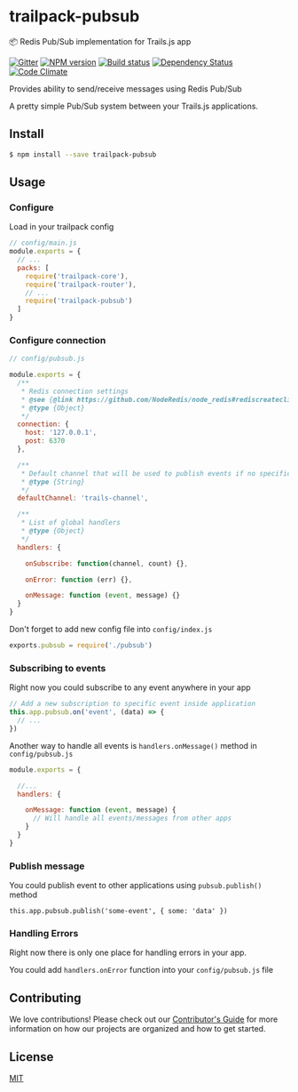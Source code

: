 # trailpack-pubsub
:package: Redis Pub/Sub implementation for Trails.js app

[npm-image]: https://img.shields.io/npm/v/trailpack-pubsub.svg?style=flat-square
[npm-url]: https://npmjs.org/package/trailpack-pubsub
[ci-image]: https://img.shields.io/travis/trailsjs/trailpack-pubsub/master.svg?style=flat-square
[ci-url]: https://travis-ci.org/trailsjs/trailpack-pubsub
[daviddm-image]: http://img.shields.io/david/trailsjs/trailpack-pubsub.svg?style=flat-square
[daviddm-url]: https://david-dm.org/trailsjs/trailpack-pubsub
[codeclimate-image]: https://img.shields.io/codeclimate/github/trailsjs/trailpack-pubsub.svg?style=flat-square
[codeclimate-url]: https://codeclimate.com/github/trailsjs/trailpack-pubsub
[gitter-image]: http://img.shields.io/badge/+%20GITTER-JOIN%20CHAT%20%E2%86%92-1DCE73.svg?style=flat-square
[gitter-url]: https://gitter.im/trailsjs/trails

[![Gitter][gitter-image]][gitter-url]
[![NPM version][npm-image]][npm-url]
[![Build status][ci-image]][ci-url]
[![Dependency Status][daviddm-image]][daviddm-url]
[![Code Climate][codeclimate-image]][codeclimate-url]

Provides ability to send/receive messages using Redis Pub/Sub

A pretty simple Pub/Sub system between your Trails.js applications.

## Install

```bash
$ npm install --save trailpack-pubsub
```
## Usage

### Configure
Load in your trailpack config

```javascript
// config/main.js
module.exports = {
  // ...
  packs: [
    require('trailpack-core'),
    require('trailpack-router'),
    // ...
    require('trailpack-pubsub')
  ]
}
```

### Configure connection
```javascript
// config/pubsub.js

module.exports = {
  /**
   * Redis connection settings
   * @see {@link https://github.com/NodeRedis/node_redis#rediscreateclient}
   * @type {Object}
   */
  connection: {
    host: '127.0.0.1',
    post: 6370
  },

  /**
   * Default channel that will be used to publish events if no specific channel defined
   * @type {String}
   */
  defaultChannel: 'trails-channel',

  /**
   * List of global handlers
   * @type {Object}
   */
  handlers: {

    onSubscribe: function(channel, count) {},

    onError: function (err) {},

    onMessage: function (event, message) {}
  }
}
```

Don't forget to add new config file into `config/index.js`

```javascript
exports.pubsub = require('./pubsub')
```


### Subscribing to events

Right now you could subscribe to any event anywhere in your app

```javascript
// Add a new subscription to specific event inside application
this.app.pubsub.on('event', (data) => {
  // ...
})
```

Another way to handle all events is `handlers.onMessage()` method in `config/pubsub.js`

```javascript
module.exports = {

  //...
  handlers: {

    onMessage: function (event, message) {
      // Will handle all events/messages from other apps
    }
  }
}
```

### Publish message

You could publish event to other applications using `pubsub.publish()` method

```javasctipt
this.app.pubsub.publish('some-event', { some: 'data' })
```

### Handling Errors

Right now there is only one place for handling errors in your app.

You could add `handlers.onError` function into your `config/pubsub.js` file


## Contributing
We love contributions! Please check out our [Contributor's Guide](https://github.com/trailsjs/trails/blob/master/CONTRIBUTING.md) for more
information on how our projects are organized and how to get started.


## License
[MIT](https://github.com/trailsjs/trailpack-mongoose/blob/master/LICENSE)
